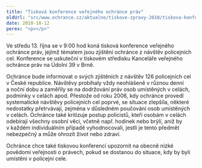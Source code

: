 ```yaml
---
title: "Tisková konference veřejného ochránce práv"
oldUrl: "src/www.ochrance.cz/aktualne/tiskove-zpravy-2010/tiskova-konference-verejneho-ochrance-prav"
date: 2010-10-12
perex: "<p></p>"
---
```


<!-- imported from the old website -->

<p>Ve středu 13. října se v 9:00 hod koná tisková konference veřejného ochránce práv, jejímž tématem jsou zjištění ochránce z návštěv policejních cel. Konference se uskuteční v tiskovém středisku Kanceláře veřejného ochránce práv na Údolní 39 v Brně.</p><p>Ochránce bude informovat o svých zjištěních z návštěv 126 policejních cel v České republice. Návštěvy probíhaly vždy neohlášeně v různou denní a noční dobu a zaměřily se na dodržování práv osob umístěných v celách, podmínky v celách apod. Přestože od roku 2006, kdy ochránce provedl systematické návštěvy policejních cel poprvé, se situace zlepšila, některé nedostatky přetrvávají, zejména v důsledném poučování osob umístěných v celách. Ochránce také kritizuje postup policistů, kteří osobám v celách odebírají všechny osobní věci, včetně např. hodinek nebo brýlí, aniž by v každém individuálním případě vyhodnocovali, jestli je tento předmět nebezpečný a může ohrozit život nebo zdraví.</p><p>Ochránce chce také tiskovou konferencí upozornit na obecně nízké povědomí veřejnosti o právech, pokud se dostanou do situace, kdy by byli umístěni v policejní cele. </p><p></p><p> </p><p></p>
